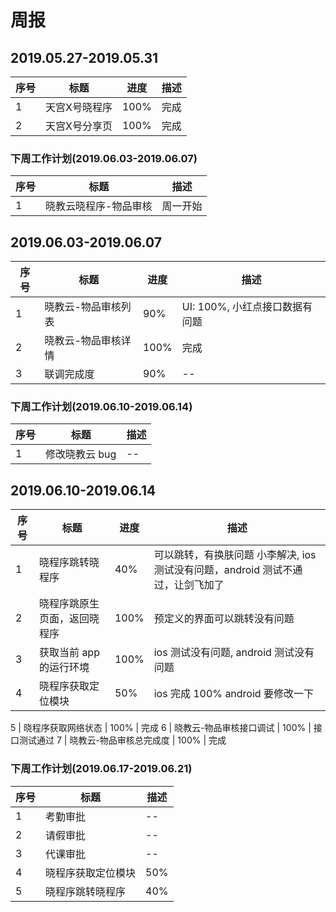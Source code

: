 
# 周报

## 2019.05.27-2019.05.31

序号 | 标题 | 进度 | 描述
--- | ---  | --- | --- 
1   | 天宫X号晓程序 | 100% | 完成
2   | 天宫X号分享页 | 100% | 完成

### 下周工作计划(2019.06.03-2019.06.07)
序号 | 标题 | 描述
--- | ---  | --- 
1   |  晓教云晓程序-物品审核 | 周一开始



## 2019.06.03-2019.06.07

序号 | 标题 | 进度 | 描述
--- | ---  | --- | --- 
1   | 晓教云-物品审核列表 | 90% | UI: 100%, 小红点接口数据有问题
2   | 晓教云-物品审核详情 | 100% | 完成
3   | 联调完成度 | 90% | --

### 下周工作计划(2019.06.10-2019.06.14)
序号 | 标题 | 描述
--- | ---  | --- 
1   |  修改晓教云 bug | --

## 2019.06.10-2019.06.14

序号 | 标题 | 进度 | 描述
--- | ---  | --- | --- 
1   | 晓程序跳转晓程序 | 40%| 可以跳转，有换肤问题 小李解决, ios测试没有问题，android 测试不通过，让剑飞加了
2   | 晓程序跳原生页面，返回晓程序 | 100% | 预定义的界面可以跳转没有问题
3   | 获取当前 app 的运行环境 | 100% | ios 测试没有问题, android 测试没有问题
4   | 晓程序获取定位模块  | 50% | ios 完成 100% android 要修改一下

5   | 晓程序获取网络状态  | 100% | 完成
6   | 晓教云-物品审核接口调试 | 100% | 接口测试通过
7   | 晓教云-物品审核总完成度 | 100% | 完成

### 下周工作计划(2019.06.17-2019.06.21)
序号 | 标题 | 描述
--- | ---  | ---
1   | 考勤审批 | --
2   | 请假审批 | --
3   | 代课审批 | --
4   | 晓程序获取定位模块  | 50% | ios 完成 100% android 要修改一下
5   | 晓程序跳转晓程序 | 40%| 可以跳转，有换肤问题 小李解决, ios测试没有问题，android 测试不通过，让剑飞加了

